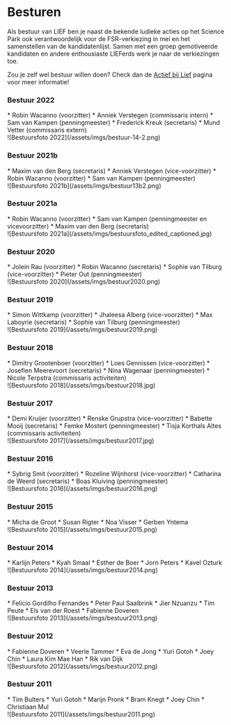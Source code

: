 ---
---

# Besturen

Als bestuur van LIEF ben je naast de bekende ludieke acties op het Science Park ook verantwoordelijk voor de FSR-verkiezing in mei en het samenstellen van de kandidatenlijst. Samen met een groep gemotiveerde kandidaten en andere enthousiaste LIEFerds werk je naar de verkiezingen toe.

Zou je zelf wel bestuur willen doen? Check dan de [Actief bij Lief](/actief-bij-lief) pagina voor meer informatie!

### Bestuur 2022
<div class="multicolumn">
<div markdown="block">
 * Robin Wacanno (voorzitter)
 * Anniek Verstegen (commissaris intern)
 * Sam van Kampen (penningmeester)
 * Frederick Kreuk (secretaris)
 * Mund Vetter (commissaris extern)
</div>
<div markdown="block">
![Bestuursfoto 2022](/assets/imgs/bestuur-14-2.png)
</div>
</div>

### Bestuur 2021b
<div class="multicolumn">
<div markdown="block">
 * Maxim van den Berg (secretaris)
 * Anniek Verstegen (vice-voorzitter)
 * Robin Wacanno (voorzitter)
 * Sam van Kampen (penningmeester)
</div>
<div markdown="block">
![Bestuursfoto 2021b](/assets/imgs/bestuur13b2.png)
</div>
</div>

### Bestuur 2021a
<div class="multicolumn">
<div markdown="block">
 * Robin Wacanno (voorzitter)
 * Sam van Kampen (penningmeester en vicevoorzitter)
 * Maxim van den Berg (secretaris)
</div>
<div markdown="block">
![Bestuursfoto 2021a](/assets/imgs/bestuursfoto_edited_captioned.jpg)
</div>
</div>

### Bestuur 2020
<div class="multicolumn">
<div markdown="block">
 * Jolein Rau (voorzitter)
 * Robin Wacanno (secretaris)
 * Sophie van Tilburg (vice-voorzitter)
 * Pieter Out (penningmeester)
</div>
<div markdown="block">
![Bestuursfoto 2020](/assets/imgs/bestuur2020.png)
</div>
</div>

### Bestuur 2019
<div class="multicolumn">
<div markdown="block">
 * Simon Wittkamp (voorzitter)
 * Jhaleesa Alberg (vice-voorzitter)
 * Max Laboyrie (secretaris)
 * Sophie van Tilburg (penningmeester)
</div>
<div markdown="block">
![Bestuursfoto 2019](/assets/imgs/bestuur2019.png)
</div>
</div>

### Bestuur 2018
<div class="multicolumn">
<div markdown="block">
 * Dimitry Grootenboer (voorzitter)
 * Loes Gennissen (vice-voorzitter)
 * Josefien Meerevoort (secretaris)
 * Nina Wagenaar (penningmeester)
 * Nicole Terpstra (commissaris activiteiten)
</div>
<div markdown="block">
![Bestuursfoto 2018](/assets/imgs/bestuur2018.jpg)
</div>
</div>

### Bestuur 2017
<div class="multicolumn">
<div markdown="block">
 * Demi Kruijer (voorzitter)
 * Renske Grupstra (vice-voorzitter)
 * Babette Mooij (secretaris)
 * Femke Mostert (penningmeester)
 * Tisja Korthals Altes (commissaris activiteiten)
</div>
<div markdown="block">
![Bestuursfoto 2017](/assets/imgs/bestuur2017.jpg)
</div>
</div>

### Bestuur 2016
<div class="multicolumn">
<div markdown="block">
 * Sybrig Smit (voorzitter)
 * Rozeline Wijnhorst (vice-voorzitter)
 * Catharina de Weerd (secretaris)
 * Boas Kluiving (penningmeester)
</div>
<div markdown="block">
![Bestuursfoto 2016](/assets/imgs/bestuur2016.png)
</div>
</div>

### Bestuur 2015
<div class="multicolumn">
<div markdown="block">
 * Micha de Groot
 * Susan Rigter
 * Noa Visser
 * Gerben Yntema
</div>
<div markdown="block">
![Bestuursfoto 2015](/assets/imgs/bestuur2015.png)
</div>
</div>

### Bestuur 2014
<div class="multicolumn">
<div markdown="block">
 * Karlijn Peters
 * Kyah Smaal
 * Esther de Boer
 * Jorn Peters
 * Kavel Ozturk
</div>
<div markdown="block">
![Bestuursfoto 2014](/assets/imgs/bestuur2014.png)
</div>
</div>

### Bestuur 2013
<div class="multicolumn">
<div markdown="block">
 * Felicio Gordilho Fernandes
 * Peter Paul Saalbrink
 * Jier Nzuanzu
 * Tim Peute
 * Els van der Roest
 * Fabienne Doveren
</div>
<div markdown="block">
![Bestuursfoto 2013](/assets/imgs/bestuur2013.png)
</div>
</div>

### Bestuur 2012
<div class="multicolumn">
<div markdown="block">
 * Fabienne Doveren
 * Veerle Tammer
 * Eva de Jong
 * Yuri Gotoh
 * Joey Chin
 * Laura Kim Mae Han
 * Rik van Dijk
</div>
<div markdown="block">
![Bestuursfoto 2012](/assets/imgs/bestuur2012.png)
</div>
</div>

### Bestuur 2011
<div class="multicolumn">
<div markdown="block">
 * Tim Bulters
 * Yuri Gotoh
 * Marijn Pronk
 * Bram Knegt
 * Joey Chin
 * Christiaan Mul
</div>
<div markdown="block">
![Bestuursfoto 2011](/assets/imgs/bestuur2011.png)
</div>
</div>

